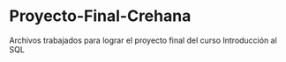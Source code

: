# Proyecto-Final-Crehana
Archivos trabajados para lograr el proyecto final del curso Introducción al SQL
